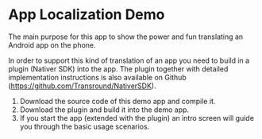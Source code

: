 App Localization Demo
===========
The main purpose for this app to show the power and fun translating an Android app on the phone.

In order to support this kind of translation of an app you need to build in a plugin (Nativer SDK) into the app.
The plugin together with detailed implementation instructions is also available on Github (https://github.com/Transround/NativerSDK).

1. Download the source code of this demo app and compile it.
2. Download the plugin and build it into the demo app.
3. If you start the app (extended with the plugin) an intro screen will guide you through the basic usage scenarios.

